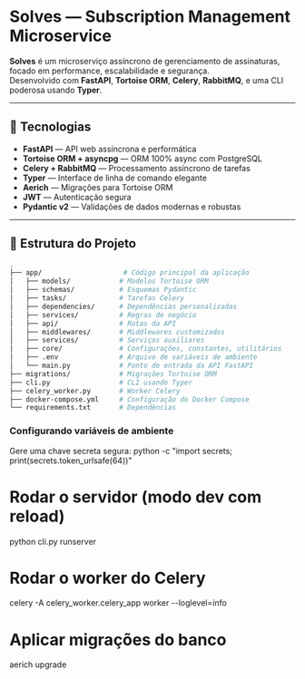 # Solves — Subscription Management Microservice

**Solves** é um microserviço assíncrono de gerenciamento de assinaturas, focado em performance, escalabilidade e segurança.  
Desenvolvido com **FastAPI**, **Tortoise ORM**, **Celery**, **RabbitMQ**, e uma CLI poderosa usando **Typer**.

---

## 🚀 Tecnologias

- **FastAPI** — API web assíncrona e performática
- **Tortoise ORM + asyncpg** — ORM 100% async com PostgreSQL
- **Celery + RabbitMQ** — Processamento assíncrono de tarefas
- **Typer** — Interface de linha de comando elegante
- **Aerich** — Migrações para Tortoise ORM
- **JWT** — Autenticação segura
- **Pydantic v2** — Validações de dados modernas e robustas

---

## 📁 Estrutura do Projeto

```bash
.
├── app/                    # Código principal da aplicação
│   ├── models/            # Modelos Tortoise ORM
│   ├── schemas/           # Esquemas Pydantic
│   ├── tasks/             # Tarefas Celery
│   ├── dependencies/      # Dependências personalizadas
│   ├── services/          # Regras de negócio
│   ├── api/               # Rotas da API
│   ├── middlewares/       # Middlewares customizados
│   ├── services/          # Serviços auxiliares
│   ├── core/              # Configurações, constantes, utilitários
│   ├── .env               # Arquivo de variáveis de ambiente
│   └── main.py            # Ponto de entrada da API FastAPI
├── migrations/            # Migrações Tortoise ORM
├── cli.py                 # CLI usando Typer
├── celery_worker.py       # Worker Celery
├── docker-compose.yml     # Configuração do Docker Compose
└── requirements.txt       # Dependências

```

### Configurando variáveis de ambiente
Gere uma chave secreta segura:
python -c "import secrets; print(secrets.token_urlsafe(64))"




# Rodar o servidor (modo dev com reload)
python cli.py runserver

# Rodar o worker do Celery
celery -A celery_worker.celery_app worker --loglevel=info

# Aplicar migrações do banco
aerich upgrade

